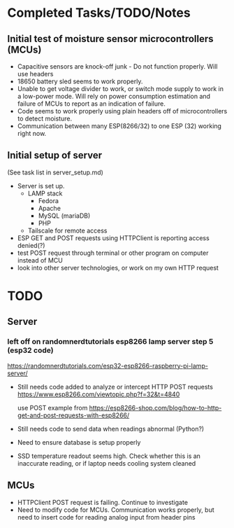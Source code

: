 # Completed Tasks/TODO/Notes

## Initial test of moisture sensor microcontrollers (MCUs)

- Capacitive sensors are knock-off junk - Do not function properly. Will use headers
- 18650 battery sled seems to work properly.
- Unable to get voltage divider to work, or switch mode supply to work in a low-power
  mode. Will rely on power consumption estimation and failure of MCUs
  to report as an indication of failure.
- Code seems to work properly using plain headers off of microcontrollers to detect
  moisture.
- Communication between many ESP(8266/32) to one ESP (32) working right now.

## Initial setup of server

(See task list in server_setup.md)

- Server is set up.
  - LAMP stack
    - Fedora
    - Apache
    - MySQL (mariaDB)
    - PHP
  - Tailscale for remote access
- ESP GET and POST requests using HTTPClient is reporting access denied(?)
- test POST request through terminal or other program on computer instead of MCU
- look into other server technologies, or work on my own HTTP request


# TODO

## Server

### left off on randomnerdtutorials esp8266 lamp server step 5 (esp32 code)

https://randomnerdtutorials.com/esp32-esp8266-raspberry-pi-lamp-server/

- Still needs code added to analyze or intercept HTTP POST requests
  https://www.esp8266.com/viewtopic.php?f=32&t=4840

  use POST example from
  https://esp8266-shop.com/blog/how-to-http-get-and-post-requests-with-esp8266/

- Still needs code to send data when readings abnormal (Python?)
- Need to ensure database is setup properly
- SSD temperature readout seems high. Check whether this is
  an inaccurate reading, or if laptop needs cooling system cleaned

## MCUs

- HTTPClient POST request is failing. Continue to investigate
- Need to modify code for MCUs. Communication works properly, but need to insert
  code for reading analog input from header pins
